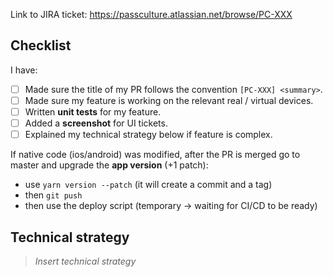 Link to JIRA ticket: https://passculture.atlassian.net/browse/PC-XXX

## Checklist

I have:

- [ ] Made sure the title of my PR follows the convention `[PC-XXX] <summary>`.
- [ ] Made sure my feature is working on the relevant real / virtual devices.
- [ ] Written **unit tests** for my feature.
- [ ] Added a **screenshot** for UI tickets.
- [ ] Explained my technical strategy below if feature is complex.

If native code (ios/android) was modified, after the PR is merged go to master and upgrade the __app version__ (+1 patch):

- use `yarn version --patch` (it will create a commit and a tag)
- then `git push`
- then use the deploy script (temporary -> waiting for CI/CD to be ready)

## Technical strategy

> _Insert technical strategy_
